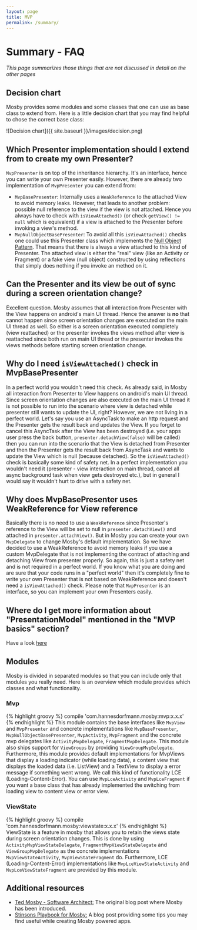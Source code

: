 ```yaml
---
layout: page
title: MVP
permalink: /summary/
---
```


# Summary - FAQ
_This page summarizes those things that are not discussed in detail on the other pages_

## Decision chart
Mosby provides some modules and some classes that one can use as base class to extend from. Here is a little decision chart that you may find helpful to chose the correct base class:

![Decision chart]({{ site.baseurl }}/images/decision.png)

## Which Presenter implementation should I extend from to create my own Presenter?
`MvpPresenter` is on top of the inheritance hierarchy. It's an interface, hence you can write your own Presenter easily. However, there are already two implementation of `MvpPresenter` you can extend from:
 - `MvpBasePresenter`: Internally uses a `WeakReference` to the attached View to avoid memory leaks. However, that leads to another problem: possible null reference to the view if the view is not attached. Hence you always have to check with `isViewAttached()` (or check `getView() != null` which is equivalent) if a view is attached to the Presenter before invoking a view's method.
 - `MvpNullObjectBasePresenter`: To avoid all this `isViewAttached()` checks one could use this Presenter class which implements the [Null Object Pattern](https://en.wikipedia.org/wiki/Null_Object_pattern). That means that there is always a view attached to this kind of Presenter. The attached view is either the "real" view (like an Activity or Fragment) or a fake view (null object) constructed by using reflections that simply does nothing if you invoke an method on it.

## Can the Presenter and its view be out of sync during a screen orientation change?
Excellent question. Mosby assumes that all interaction from Presenter with the View happens on android's main UI thread. Hence the answer is **no** that cannot happen since screen orientation changes are executed on the main UI thread as well. So either is a screen orientation executed completely (view reattached) or the presenter invokes the views method after view is reattached since both run on main UI thread or the presenter invokes the views methods before starting screen orientation change.

## Why do I need `isViewAttached()` check in MvpBasePresenter
In a perfect world you wouldn't need this check. As already said, in Mosby all interaction from Presenter to View happens on android's main UI thread. Since screen orientation changes are also executed on the main UI thread it is not possible to run into the scenario where view is detached while presenter still wants to update the UI, right? However, we are not living in a perfect world. Let's say you use an AsyncTask to make an http request and the Presenter gets the result back and updates the View. If you forget to cancel this AsyncTask after the View has been destroyed (i.e. your apps user press the back button, `presenter.detachView(false)` will be called) then you can run into the scenario that the View is detached from Presenter and then the Presenter gets the result back from AsyncTask and wants to update the View which is null (because detached). So the `isViewAttached()` check is basically some kind of safety net. In a perfect implementation you wouldn't need it (presenter - view interaction on main thread, cancel all async background task when view gets destroyed etc.), but in general I would say it wouldn't hurt to drive with a safety net.

## Why does MvpBasePresenter uses WeakReference for View reference
Basically there is no need to use a `WeakReference` since Presenter's reference to the View will be set to null in `presenter.detachView()` and attached in `presenter.attachView()`. But in Mosby you can create your own `MvpDelegate` to change Mosby's default implementation. So we have decided to use a WeakReference to avoid memory leaks if you use a custom MvpDelegate that is not implementing the contract of attaching and detaching View from presenter properly. So again, this is just a safety net and is not required in a perfect world. If you know what you are doing and are sure that your code runs in a "perfect world" then it's completely fine to write your own Presenter that is not based on WeakReference and doesn't need a `isViewAttached()` check. Please note that `MvpPresenter` is an interface, so you can implement your own Presenters easily.

## Where do I get more information about "PresentationModel" mentioned in the "MVP basics" section?
Have a look [here](https://github.com/sockeqwe/mosby/issues/85)

## Modules
Mosby is divided in separated modules so that you can include only that modules you really need. Here is an overview which module provides which classes and what functionality.

### Mvp
{% highlight groovy %}
	compile 'com.hannesdorfmann.mosby:mvp:x.x.x'
{% endhighlight %}
This module contains the base interfaces like `MvpView` and `MvpPresenter` and concrete implementations like `MvpBasePresenter`, `MvpNullObjectBasePresenter`, `MvpActivity`, `MvpFragment` and the concrete mvp delegates like `ActivityMvpDelegate`, `FragmentMvpDelegate`. This module also ships support for `ViewGroups` by providing `ViewGroupMvpDelegate`. Furthermore, this module provides default implementations for MvpViews that display a loading indicator (while loading data), a content view that displays the loaded data (i.e. ListView) and a TextView to display a error message if something went wrong. We call this kind of functionality LCE (Loading-Content-Error). You can use `MvpLceActivity` and `MvpLceFragment` if you want a base class that has already implemented the switching from loading view to content view or error view.

### ViewState
{% highlight groovy %}
	compile 'com.hannesdorfmann.mosby:viewstate:x.x.x'
{% endhighlight %}
ViewState is a feature in mosby that allows you to retain the views state during screen orientation changes. This is done by using `ActivityMvpViewStateDelegate`, `FragmentMvpViewStateDelegate` and `ViewGroupMvpDelegate` as the concrete implementations `MvpViewStateActivity`, `MvpViewStateFragment` do. Furthermore, LCE (Loading-Content-Error) implementations like `MvpLceViewStateActivity` and `MvpLceViewStateFragment` are provided by this module.

## Additional resources
 - [Ted Mosby - Software Architect:](http://hannesdorfmann.com/android/mosby/) The original blog post where Mosby has been introduced.
 - [Stinsons Playbook for Mosby:](http://hannesdorfmann.com/android/mosby-playbook/) A blog post providing some tips you may find useful while creating Mosby powered apps.
